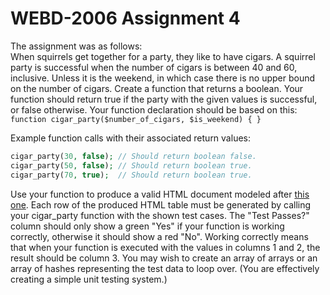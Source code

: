 # WEBD-2006 Assignment 4
The assignment was as follows:<br>When squirrels get together for a party, they like to have cigars. A squirrel party is successful when the number of cigars is between 40 and 60, inclusive. Unless it is the weekend, in which case there is no upper bound on the number of cigars. Create a function that returns a boolean. Your function should return true if the party with the given values is successful, or false otherwise. Your function declaration should be based on this:<br>`function cigar_party($number_of_cigars, $is_weekend) { }`  

Example function calls with their associated return values:  

```php
cigar_party(30, false); // Should return boolean false.
cigar_party(50, false); // Should return boolean true.
cigar_party(70, true);  // Should return boolean true.
```

Use your function to produce a valid HTML document modeled after [this one](http://stungeye.com/school/a3/cigarParty.php). Each row of the produced HTML table must be generated by calling your cigar_party function with the shown test cases. The "Test Passes?" column should only show a green "Yes" if your function is working correctly, otherwise it should show a red "No". Working correctly means that when your function is executed with the values in columns 1 and 2, the result should be column 3. You may wish to create an array of arrays or an array of hashes representing the test data to loop over. (You are effectively creating a simple unit testing system.)
